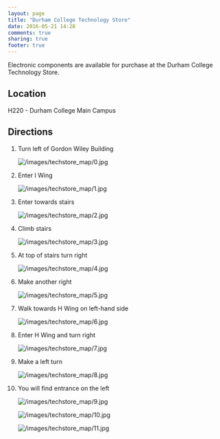 ```yaml
---
layout: page
title: "Durham College Technology Store"
date: 2016-05-21 14:28
comments: true
sharing: true
footer: true
---
```


Electronic components are available for purchase at the Durham College Technology Store.

Location
--------

H220 - Durham College Main Campus

Directions
----------

1. Turn left of Gordon Wiley Building
	
	![/images/techstore_map/0.jpg](/images/techstore_map/0.jpg)
	
2. Enter I Wing
	
	![/images/techstore_map/1.jpg](/images/techstore_map/1.jpg)
	
3. Enter towards stairs
	
	![/images/techstore_map/2.jpg](/images/techstore_map/2.jpg)
	
4. Climb stairs
	
	![/images/techstore_map/3.jpg](/images/techstore_map/3.jpg)
	
5. At top of stairs turn right
	
	![/images/techstore_map/4.jpg](/images/techstore_map/4.jpg)
	
6. Make another right
	
	![/images/techstore_map/5.jpg](/images/techstore_map/5.jpg)
	
7. Walk towards H Wing on left-hand side
	
	![/images/techstore_map/6.jpg](/images/techstore_map/6.jpg)
	
8. Enter H Wing and turn right
	
	![/images/techstore_map/7.jpg](/images/techstore_map/7.jpg)
	
9. Make a left turn
	
	![/images/techstore_map/8.jpg](/images/techstore_map/8.jpg)
	
10. You will find entrance on the left
	
	![/images/techstore_map/9.jpg](/images/techstore_map/9.jpg)
	
	![/images/techstore_map/10.jpg](/images/techstore_map/10.jpg)
	
	![/images/techstore_map/11.jpg](/images/techstore_map/11.jpg)
